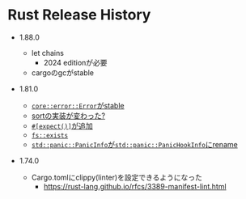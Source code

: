 # Rust Release History

* 1.88.0
  * let chains
    * 2024 editionが必要
  * cargoのgcがstable

* 1.81.0
  * [`core::error::Error`がstable](https://blog.rust-lang.org/2024/09/05/Rust-1.81.0.html#whats-in-1810-stable)
  * [sortの実装が変わった?](https://blog.rust-lang.org/2024/09/05/Rust-1.81.0.html#new-sort-implementations)
  * [`#[expect()]`が追加](https://blog.rust-lang.org/2024/09/05/Rust-1.81.0.html#expectlint)
  * [`fs::exists`](https://doc.rust-lang.org/stable/std/fs/fn.exists.html)
  * [`std::panic::PanicInfo`が`std::panic::PanicHookInfo`にrename](https://blog.rust-lang.org/2024/09/05/Rust-1.81.0.html#compatibility-notes)

* 1.74.0
  * Cargo.tomlにclippy(linter)を設定できるようになった
    * https://rust-lang.github.io/rfcs/3389-manifest-lint.html

